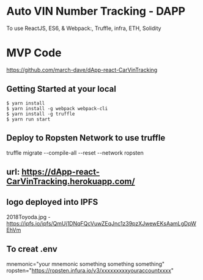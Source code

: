 
# Auto VIN Number Tracking - DAPP
To use ReactJS, ES6, & Webpack:, Truffle, infra, ETH, Solidity

# MVP Code
https://github.com/march-dave/dApp-react-CarVinTracking


## Getting Started at your local
```
$ yarn install
$ yarn install -g webpack webpack-cli
$ yarn install -g truffle
$ yarn run start
```

## Deploy to Ropsten Network to use truffle
truffle migrate --compile-all --reset --network ropsten

## url: https://dApp-react-CarVinTracking.herokuapp.com/


## logo deployed into IPFS
2018Toyoda.jpg - https://ipfs.io/ipfs/QmUj1DNqFQcVuwZEqJnc1z39pzXJwewEKsAamLgDpWEhVm


## To creat .env
mnemonic="your mnemonic something something something"
ropsten="https://ropsten.infura.io/v3/xxxxxxxxxyouraccountxxxx"

